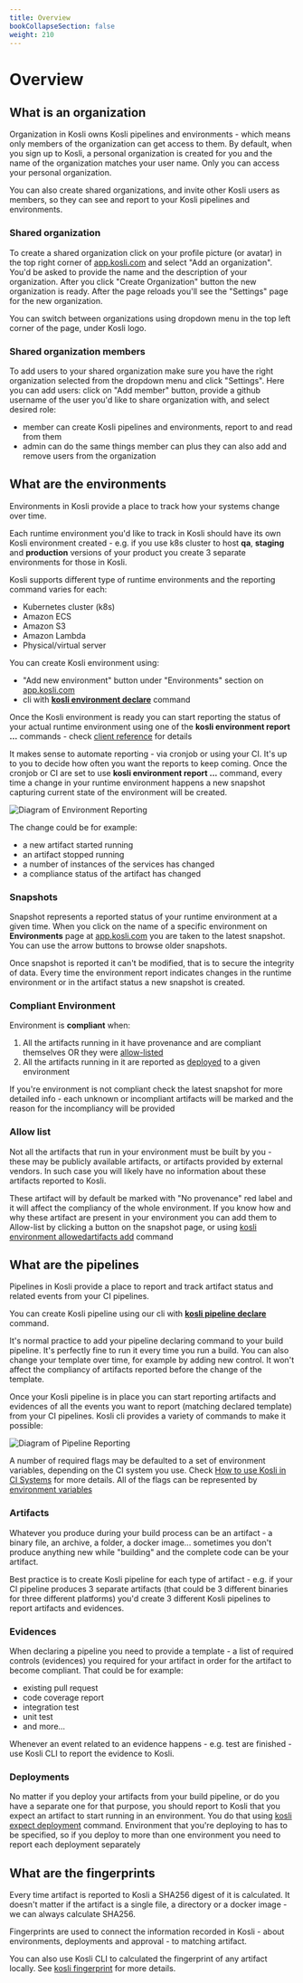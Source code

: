 ```yaml
---
title: Overview
bookCollapseSection: false
weight: 210
---
```


# Overview

## What is an organization

Organization in Kosli owns Kosli pipelines and environments - which means only members of the organization can get access to them.
By default, when you sign up to Kosli, a personal organization is created for you and the name of the organization matches your user name. Only you can access your personal organization.

You can also create shared organizations, and invite other Kosli users as members, so they can see and report to your Kosli pipelines and environments.

### Shared organization

To create a shared organization click on your profile picture (or avatar) in the top right corner of [app.kosli.com](https://app.kosli.com) and select "Add an organization". You'd be asked to provide the name and the description of your organization. After you click "Create Organization" button the new organization is ready. After the page reloads you'll see the "Settings" page for the new organization. 

You can switch between organizations using dropdown menu in the top left corner of the page, under Kosli logo. 

### Shared organization members 

To add users to your shared organization make sure you have the right organization selected from the dropdown menu and click "Settings". Here you can add users: click on "Add member" button, provide a github username of the user you'd like to share organization with, and select desired role:
* member can create Kosli pipelines and environments, report to and read from them
* admin can do the same things member can plus they can also add and remove users from the organization 

## What are the environments

Environments in Kosli provide a place to track how your systems change over time.

Each runtime environment you'd like to track in Kosli should have its own Kosli environment created - e.g. if you use k8s cluster to host **qa**, **staging** and **production** versions of your product you create 3 separate environments for those in Kosli. 

Kosli supports different type of runtime environments and the reporting command varies for each:
* Kubernetes cluster (k8s)
* Amazon ECS
* Amazon S3
* Amazon Lambda
* Physical/virtual server

You can create Kosli environment using:
* "Add new environment" button under "Environments" section on [app.kosli.com](https://app.kosli.com) 
* cli with **[kosli environment declare](/client_reference/kosli_environment_declare/)** command

Once the Kosli environment is ready you can start reporting the status of your actual runtime environment using one of the **kosli environment report ...** commands - check [client reference](/client_reference) for details

It makes sense to automate reporting - via cronjob or using your CI. It's up to you to decide how often you want the reports to keep coming. Once the cronjob or CI are set to use **kosli environment report ...** command, every time a change in your runtime environment happens a new snapshot capturing current state of the environment will be created. 

![Diagram of Environment Reporting](/images/environments.svg)

The change could be for example:
* a new artifact started running
* an artifact stopped running
* a number of instances of the services has changed
* a compliance status of the artifact has changed

### Snapshots

Snapshot represents a reported status of your runtime environment at a given time. When you click on the name of a specific environment on **Environments** page at [app.kosli.com](https://app.kosli.com) you are taken to the latest snapshot. You can use the arrow buttons to browse older snapshots. 

Once snapshot is reported it can't be modified, that is to secure the integrity of data. Every time the environment report indicates changes in the runtime environment or in the artifact status a new snapshot is created.

### Compliant Environment

Environment is **compliant** when:
1. All the artifacts running in it have provenance and are compliant themselves OR they were [allow-listed](#allow-list)
2. All the artifacts running in it are reported as [deployed](/client_reference/kosli_expect_deployment/) to a given environment

If you're environment is not compliant check the latest snapshot for more detailed info - each unknown or incompliant artifacts will be marked and the reason for the incompliancy will be provided

### Allow list 

Not all the artifacts that run in your environment must be built by you - these may be publicly available artifacts, or artifacts provided by external vendors. In such case you will likely have no information about these artifacts reported to Kosli. 

These artifact will by default be marked with "No provenance" red label and it will affect the compliancy of the whole environment. If you know how and why these artifact are present in your environment you can add them to Allow-list by clicking a button on the snapshot page, or using [kosli environment allowedartifacts add](/client_reference/kosli_environment_allowedartifacts_add/) command

## What are the pipelines

Pipelines in Kosli provide a place to report and track artifact status and related events from your CI pipelines.

You can create Kosli pipeline using our cli with **[kosli pipeline declare](/client_reference/kosli_pipeline_declare/)** command. 

It's normal practice to add your pipeline declaring command to your build pipeline. It's perfectly fine to run it every time you run a build. You can also change your template over time, for example by adding new control. It won't affect the compliancy of artifacts reported before the change of the template.

Once your Kosli pipeline is in place you can start reporting artifacts and evidences of all the events you want to report (matching declared template) from your CI pipelines. Kosli cli provides a variety of commands to make it possible: 

![Diagram of Pipeline Reporting](/images/pipelines.svg)

A number of required flags may be defaulted to a set of environment variables, depending on the CI system you use. Check [How to use Kosli in CI Systems](/getting_started/use_kosli_in_ci_systems/) for more details. All of the flags can be represented by [environment variables](/introducing_kosli/cli/#environment-variables)

### Artifacts

Whatever you produce during your build process can be an artifact - a binary file, an archive, a folder, a docker image... sometimes you don't produce anything new while "building" and the complete code can be your artifact. 

Best practice is to create Kosli pipeline for each type of artifact - e.g. if your CI pipeline produces 3 separate artifacts (that could be 3 different binaries for three different platforms) you'd create 3 different Kosli pipelines to report artifacts and evidences. 

### Evidences

When declaring a pipeline you need to provide a template - a list of required controls (evidences) you required for your artifact in order for the artifact to become compliant. That could be for example:
* existing pull request
* code coverage report
* integration test
* unit test 
* and more...

Whenever an event related to an evidence happens - e.g. test are finished - use Kosli CLI to report the evidence to Kosli. 

### Deployments

No matter if you deploy your artifacts from your build pipeline, or do you have a separate one for that purpose, you should report to Kosli that you expect an artifact to start running in an environment. You do that using [kosli expect deployment](/client_reference/kosli_expect_deployment/) command. Environment that you're deploying to has to be specified, so if you deploy to more than one environment you need to report each deployment separately

## What are the fingerprints 

Every time artifact is reported to Kosli a SHA256 digest of it is calculated. It doesn't matter if the artifact is a single file, a directory or a docker image - we can always calculate SHA256. 

Fingerprints are used to connect the information recorded in Kosli - about environments, deployments and approval - to matching artifact. 

You can also use Kosli CLI to calculated the fingerprint of any artifact locally. See [kosli fingerprint](/client_reference/kosli_fingerprint/) for more details.